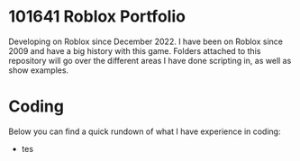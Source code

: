 # 101641 Roblox Portfolio

Developing on Roblox since December 2022. I have been on Roblox since 2009 and have a big history with this game. Folders attached to this repository will go over the different areas I have done scripting in, as well as show examples.

# Coding
Below you can find a quick rundown of what I have experience in coding:
- tes
